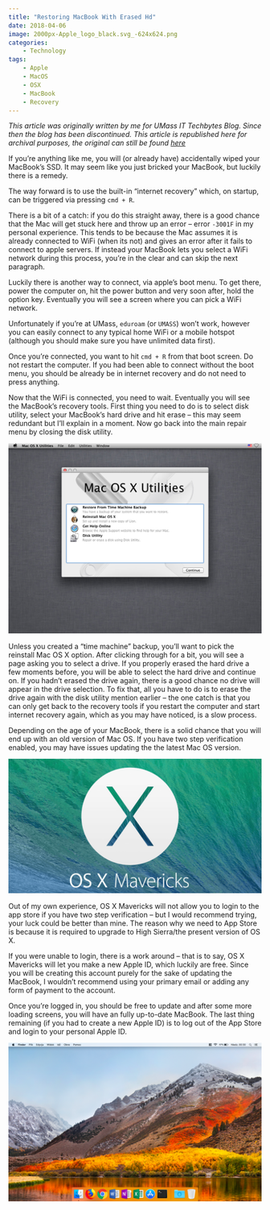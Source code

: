 ```yaml
---
title: "Restoring MacBook With Erased Hd"
date: 2018-04-06
image: 2000px-Apple_logo_black.svg_-624x624.png
categories:
    - Technology
tags:
    - Apple
    - MacOS
    - OSX
    - MacBook
    - Recovery
---
```


*This article was originally written by me for UMass IT Techbytes Blog. Since then the blog has been discontinued. This article is republished here for archival purposes, the original can still be found [here](https://blogs.umass.edu/Techbytes/2018/04/06/restoring-a-macbook-with-an-erased-hard-drive/)*


If you’re anything like me, you will (or already have) accidentally wiped your MacBook’s SSD. It may seem like you just bricked your MacBook, but luckily there is a remedy.

The way forward is to use the built-in “internet recovery” which, on startup, can be triggered via pressing `cmd + R`.

There is a bit of a catch: if you do this straight away, there is a good chance that the Mac will get stuck here and throw up an error – error `-3001F` in my personal experience. This tends to be because the Mac assumes it is already connected to WiFi (when its not) and gives an error after it fails to connect to apple servers. If instead your MacBook lets you select a WiFi network during this process, you’re in the clear and can skip the next paragraph.

Luckily there is another way to connect, via apple’s boot menu. To get there, power the computer on, hit the power button and very soon after, hold the option key. Eventually you will see a screen where you can pick a WiFi network.

Unfortunately if you’re at UMass, `eduroam` (or `UMASS`) won’t work, however you can easily connect to any typical home WiFi or a mobile hotspot (although you should make sure you have unlimited data first).

Once you’re connected, you want to hit `cmd + R` from that boot screen. Do not restart the computer. If you had been able to connect without the boot menu, you should be already be in internet recovery and do not need to press anything.

Now that the WiFi is connected, you need to wait. Eventually you will see the MacBook’s recovery tools. First thing you need to do is to select disk utility, select your MacBook’s hard drive and hit erase – this may seem redundant but I’ll explain in a moment. Now go back into the main repair menu by closing the disk utility.

![](osx-recovery.jpg)

Unless you created a “time machine” backup, you’ll want to pick the reinstall Mac OS X option. After clicking through for a bit, you will see a page asking you to select a drive. If you properly erased the hard drive a few moments before, you will be able to select the hard drive and continue on. If you hadn’t erased the drive again, there is a good chance no drive will appear in the drive selection. To fix that, all you have to do is to erase the drive again with the disk utility mention earlier – the one catch is that you can only get back to the recovery tools if you restart the computer and start internet recovery again, which as you may have noticed, is a slow process.

Depending on the age of your MacBook, there is a solid chance that you will end up with an old version of Mac OS. If you have two step verification enabled, you may have issues updating the the latest Mac OS version.

![](mavericks.png)

Out of my own experience, OS X Mavericks will not allow you to login to the app store if you have two step verification – but I would recommend trying, your luck could be better than mine. The reason why we need to App Store is because it is required to upgrade to High Sierra/the present version of OS X.

If you were unable to login, there is a work around – that is to say, OS X Mavericks will let you make a new Apple ID, which luckily are free. Since you will be creating this account purely for the sake of updating the MacBook, I wouldn’t recommend using your primary email or adding any form of payment to the account.

Once you’re logged in, you should be free to update and after some more loading screens, you will have an fully up-to-date MacBook. The last thing remaining (if you had to create a new Apple ID) is to log out of the App Store and login to your personal Apple ID.

![](Zrzut-ekranu-2018-03-18-o-00.30.01.png)